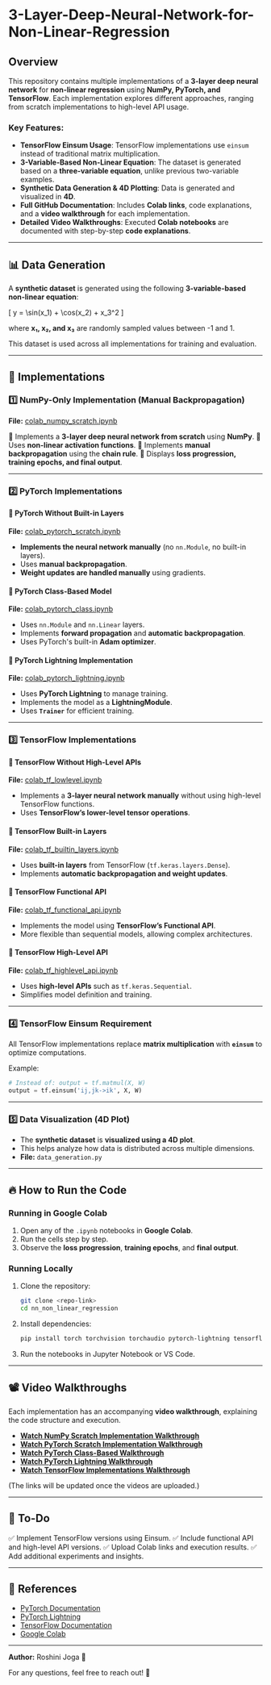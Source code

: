 # 3-Layer-Deep-Neural-Network-for-Non-Linear-Regression

## Overview
This repository contains multiple implementations of a **3-layer deep neural network** for **non-linear regression** using **NumPy, PyTorch, and TensorFlow**. Each implementation explores different approaches, ranging from scratch implementations to high-level API usage.

### Key Features:
- **TensorFlow Einsum Usage**: TensorFlow implementations use `einsum` instead of traditional matrix multiplication.
- **3-Variable-Based Non-Linear Equation**: The dataset is generated based on a **three-variable equation**, unlike previous two-variable examples.
- **Synthetic Data Generation & 4D Plotting**: Data is generated and visualized in **4D**.
- **Full GitHub Documentation**: Includes **Colab links**, code explanations, and a **video walkthrough** for each implementation.
- **Detailed Video Walkthroughs**: Executed **Colab notebooks** are documented with step-by-step **code explanations**.

---

## 📊 Data Generation

A **synthetic dataset** is generated using the following **3-variable-based non-linear equation**:

\[ y = \sin(x_1) + \cos(x_2) + x_3^2 \]

where **x₁, x₂, and x₃** are randomly sampled values between -1 and 1.

This dataset is used across all implementations for training and evaluation.

---

## 🚀 Implementations

### 1️⃣ NumPy-Only Implementation (Manual Backpropagation)

**File:** [colab_numpy_scratch.ipynb](./colab_numpy_scratch.ipynb)

🔹 Implements a **3-layer deep neural network from scratch** using **NumPy**.
🔹 Uses **non-linear activation functions**.
🔹 Implements **manual backpropagation** using the **chain rule**.
🔹 Displays **loss progression, training epochs, and final output**.

---

### 2️⃣ PyTorch Implementations

#### 🔹 PyTorch Without Built-in Layers
**File:** [colab_pytorch_scratch.ipynb](./colab_pytorch_scratch.ipynb)

- **Implements the neural network manually** (no `nn.Module`, no built-in layers).
- Uses **manual backpropagation**.
- **Weight updates are handled manually** using gradients.

#### 🔹 PyTorch Class-Based Model
**File:** [colab_pytorch_class.ipynb](./colab_pytorch_class.ipynb)

- Uses `nn.Module` and `nn.Linear` layers.
- Implements **forward propagation** and **automatic backpropagation**.
- Uses PyTorch's built-in **Adam optimizer**.

#### 🔹 PyTorch Lightning Implementation
**File:** [colab_pytorch_lightning.ipynb](./colab_pytorch_lightning.ipynb)

- Uses **PyTorch Lightning** to manage training.
- Implements the model as a **LightningModule**.
- Uses **`Trainer`** for efficient training.

---

### 3️⃣ TensorFlow Implementations

#### 🔹 TensorFlow Without High-Level APIs
**File:** [colab_tf_lowlevel.ipynb](./colab_tf_lowlevel.ipynb)

- Implements a **3-layer neural network manually** without using high-level TensorFlow functions.
- Uses **TensorFlow’s lower-level tensor operations**.

#### 🔹 TensorFlow Built-in Layers
**File:** [colab_tf_builtin_layers.ipynb](./colab_tf_builtin_layers.ipynb)

- Uses **built-in layers** from TensorFlow (`tf.keras.layers.Dense`).
- Implements **automatic backpropagation and weight updates**.

#### 🔹 TensorFlow Functional API
**File:** [colab_tf_functional_api.ipynb](./colab_tf_functional_api.ipynb)

- Implements the model using **TensorFlow’s Functional API**.
- More flexible than sequential models, allowing complex architectures.

#### 🔹 TensorFlow High-Level API
**File:** [colab_tf_highlevel_api.ipynb](./colab_tf_highlevel_api.ipynb)

- Uses **high-level APIs** such as `tf.keras.Sequential`.
- Simplifies model definition and training.

---

### 4️⃣ TensorFlow Einsum Requirement
All TensorFlow implementations replace **matrix multiplication** with **`einsum`** to optimize computations.

Example:
```python
# Instead of: output = tf.matmul(X, W)
output = tf.einsum('ij,jk->ik', X, W)
```

---

### 5️⃣ Data Visualization (4D Plot)

- The **synthetic dataset** is **visualized using a 4D plot**.
- This helps analyze how data is distributed across multiple dimensions.
- **File:** `data_generation.py`

---

## 🔥 How to Run the Code

### Running in Google Colab

1. Open any of the `.ipynb` notebooks in **Google Colab**.
2. Run the cells step by step.
3. Observe the **loss progression**, **training epochs**, and **final output**.

### Running Locally

1. Clone the repository:
   ```bash
   git clone <repo-link>
   cd nn_non_linear_regression
   ```
2. Install dependencies:
   ```bash
   pip install torch torchvision torchaudio pytorch-lightning tensorflow numpy matplotlib
   ```
3. Run the notebooks in Jupyter Notebook or VS Code.

---

## 📽️ Video Walkthroughs
Each implementation has an accompanying **video walkthrough**, explaining the code structure and execution.
- **[Watch NumPy Scratch Implementation Walkthrough](#)**
- **[Watch PyTorch Scratch Implementation Walkthrough](#)**
- **[Watch PyTorch Class-Based Walkthrough](#)**
- **[Watch PyTorch Lightning Walkthrough](#)**
- **[Watch TensorFlow Implementations Walkthrough](#)**

(The links will be updated once the videos are uploaded.)

---

## 📝 To-Do
✅ Implement TensorFlow versions using Einsum.
✅ Include functional API and high-level API versions.
✅ Upload Colab links and execution results.
✅ Add additional experiments and insights.

---

## 🔗 References
- [PyTorch Documentation](https://pytorch.org/docs/stable/index.html)
- [PyTorch Lightning](https://pytorch-lightning.readthedocs.io/en/stable/)
- [TensorFlow Documentation](https://www.tensorflow.org/api_docs)
- [Google Colab](https://colab.research.google.com/)

---

**Author:** Roshini Joga 🚀

For any questions, feel free to reach out! 🎯

